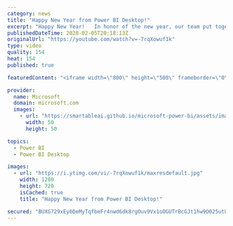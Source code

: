 ```yaml
---
category: news
title: "Happy New Year from Power BI Desktop!"
excerpt: "Happy New Year!   In honor of the new year, our team put together this fun video where we reveal what makes Power BI what it is today! Enjoy! ----------------------------------------------------------------------------------------------------------------------------------------------------- Follow us"
publishedDateTime: 2020-02-05T20:18:13Z
originalUrl: "https://youtube.com/watch?v=-7rqXowuf1k"
type: video
quality: 154
heat: 154
published: true

featuredContent: "<iframe width=\"800\" height=\"500\" frameborder=\"0\" src=\"https://www.youtube.com/embed/-7rqXowuf1k\" allow=\"accelerometer; autoplay; encrypted-media; gyroscope; picture-in-picture\" allowfullscreen></iframe>"

provider:
  name: Microsoft
  domain: microsoft.com
  images:
    - url: "https://smartableai.github.io/microsoft-power-bi/assets/images/organizations/microsoft.com-50x50.jpg"
      width: 50
      height: 50

topics:
  - Power BI
  - Power BI Desktop

images:
  - url: "https://i.ytimg.com/vi/-7rqXowuf1k/maxresdefault.jpg"
    width: 1280
    height: 720
    isCached: true
    title: "Happy New Year from Power BI Desktop!"

secured: "BUXG729xEy6DeMyTqfbeFr4nwd6dk8rgOuv9Vx1oOGUTrBcGJt1hw9O025utUKct5hV7lduckq8k1a/qGvEzrMfYNpyRQqnIF3vDNQAH+bAr+9IUFxpHoURxmv5kTV5JirnYRqmwgObMkTAqaap1sPHk/2zeaobd9r47RP+6KzTJuk8CB1CrKTqgeamyXxW/I6EUCmjl6+6+P67Fk1qcgDsYhuLV4BjUkD8i6eO+HCEcs54ibsDtxNiwSnWrQW/DuVtemE5hWraj85BpE8Reszax0oz9w4iScuna7nU/tHPl+B7OQfyBsr79TdkwW/PwvKijoa++25/Zy80ZfCckYd75lS4PpJ9YB1NJRToHuJkQ8i8DBAfJjk5Nnm6DMvGS//OHI7Ls9Mo72Kj59l8ntf+NUdpADil9Ce3gil4XUUVNQv711PJAgOy+y46I3SG5;l8fuYfFdK6R57NZhFyzi0A=="
---
```


